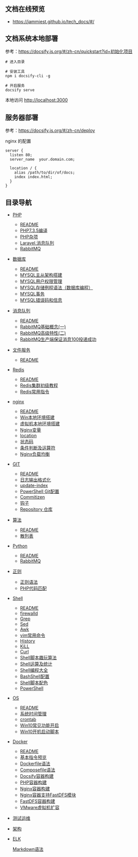 #

## 文档在线预览

 - <https://jammiest.github.io/tech_docs/#/>


## 文档系统本地部署

参考：<https://docsify.js.org/#/zh-cn/quickstart?id=初始化项目>

```shell
# 进入目录

# 安装工具
npm i docsify-cli -g

# 开启服务
docsify serve
```

本地访问 <http://localhost:3000>

## 服务器部署

参考：<https://docsify.js.org/#/zh-cn/deploy>

nginx 的配置

```nginx
server {
  listen 80;
  server_name  your.domain.com;

  location / {
    alias /path/to/dir/of/docs;
    index index.html;
  }
}
```


## 目录导航

- [PHP](person/PHP/README.md)
  - [README](person/PHP/README.md)
  - [PHP7.3.5编译](person/PHP/PHP7.3.5编译.md)
  - [PHP杂项](person/PHP/PHP杂项.md)
  - [Laravel.消息队列](person/PHP/Laravel.消息队列.md)
  - [RabbitMQ](person/PHP/RabbitMQ.md)
  
- [数据库](person/数据库/README.md)
  - [README](person/数据库/README.md)
  - [MYSQL主从架构搭建](person/数据库/MYSQL主从架构搭建.md)
  - [MYSQL用户权限管理](person/数据库/MYSQL用户权限管理-grant.md)
  - [MYSQL存储例程语法（数据库编程）](person/数据库/MYSQL存储例程语法.md)
  - [MYSQL事务](person/数据库/MYSQL事务.md)
  - [MYSQL错误码和信息](person/数据库/MYSQL错误码和信息.md)
  
- [消息队列](person/消息队列/README.md)
  - [README](person/消息队列/README.md)
  - [RabbitMQ基础概念(一)](person/消息队列/RabbitMQ基础概念\(一\).md)
  - [RabbitMQ高级特性(二)](person/消息队列/RabbitMQ高级特性\(二\).md)
  - [RabbitMQ生产端保证消息100投递成功](person/消息队列/RabbitMQ生产端保证消息100投递成功.md)
  
- [文件服务](person/文件服务/README.md)
  
  - [README](person/Redis/README.md)
  
- [Redis](person/Redis/README.md)
  - [README](person/Redis/README.md)
  - [Redis集群初级教程](person/Redis/Redis集群初级教程.md)
  - [Redis常用指令](person/Redis/Redis常用指令.md)
  
- [nginx](person/nginx/README.md)
  - [README](person/nginx/README.md)
  - [Win本地环境搭建](person/nginx/Win本地环境搭建.md)
  - [虚拟机本地环境搭建](person/nginx/虚拟机本地环境搭建.md)
  - [Nginx变量](person/nginx/Nginx变量.md)
  - [location](person/nginx/location.md)
  - [状态码](person/nginx/状态码.md)
  - [条件判断及运算符](person/nginx/条件判断及运算符.md)
  - [Nginx负载均衡](person/nginx/Nginx负载均衡.md)
  
- [GIT](person/GIT/README.md)
  - [README](person/GIT/README.md)
  - [日志输出格式化](person/GIT/日志输出格式化.md)
  - [update-index](person/GIT/update-index.md)
  - [PowerShell Git配置](person/GIT/PowerShell.md)
  - [Commitizen](person/GIT/Commitizen.md)
  - [钩子](person/GIT/钩子.md)
  - [Repository 仓库](person/GIT/Repository（仓库）.md)
  
- [算法](person/Algorithm/README.md)
  - [README](person/Algorithm/README.md)
  - [散列表](person/Algorithm/Hash.md)
  
- [Python](person/Python/README.md)
  - [README](person/Python/README.md)
  - [RabbitMQ](person/Python/RabbitMQ.md)

- [正则](person/正则/README.md)
  - [正则语法](person/正则/正则语法.md)
  - [PHP代码匹配](person/正则/PHP代码查询匹配.md)

- [Shell](person/Shell/README.md)
  - [README](person/Shell/README.md)
  - [firewalld](person/Shell/防火墙.md)
  - [Grep](person/Shell/Grep.md)
  - [Sed](person/Shell/Sed.md)
  - [Awk](person/Shell/Awk.md)
  - [vim常用命令](person/Shell/vim常用命令.md)
  - [History](person/Shell/History.md)
  - [KiLL](person/Shell/Kill&Killall.md)
  - [Curl](person/Shell/Curl.md)
  - [Shell脚本趣玩算法](person/Shell/Shell脚本趣玩算法.md)
  - [Shell运算及统计](person/Shell/Shell运算及统计.md)
  - [Shell编程大全](person/Shell/Shell编程大全.md)
  - [BashShell配置](person/Shell/BashShell配置.md)
  - [Shell脚本配色](person/Shell/Shell脚本配色.md)
  - [PowerShell](person/Shell/PowerShell.md)

- [OS](person/OS/README.md)
  - [README](person/OS/Linux/README.md)
  - [系统时间管理](person/OS/Linux/系统时间管理.md)
  - [crontab](person/Linux/OS/crontab.md)
  - [Win10常见功能开启](person/Win/Win10常见功能开启.md)
  - [Win10开机启动脚本](person/Win/Win10开机启动脚本.md)

- [Docker](person/Docker/README.md)
  - [README](person/Docker/README.md)
  - [基本指令预览](person/Docker/基本指令预览.md)
  - [Dockerfile语法](person/Docker/Dockerfile语法.md)
  - [Composefile语法](person/Docker/Composefile语法.md)
  - [Docsify容器构建](person/Docker/Docsify容器构建.md)
  - [PHP容器构建](person/Docker/PHP容器构建.md)
  - [Nginx容器构建](person/Docker/Nginx容器构建.md)
  - [Nginx容器支持FastDFS模块](person/Docker/Nginx容器支持FastDFS模块.md)
  - [FastDFS容器构建](person/Docker/FastDFS容器构建.md)
  - [VMware虚拟机扩容](person/Docker/VMware/VMware扩容.md)

- [测试运维](person/测试运维/README.md)

- [架构](person/架构/README.md)

- [ELK](person/ELK/README.md)
  
  
  
  [Markdown语法](person/ELK/markdown.md)
  
  

